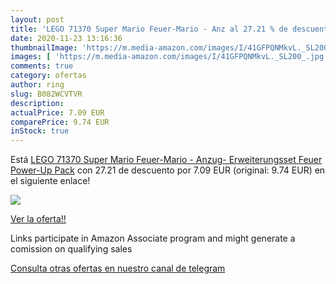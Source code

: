 ```yaml
---
layout: post
title: 'LEGO 71370 Super Mario Feuer-Mario - Anz al 27.21 % de descuento'
date: 2020-11-23 13:16:36
thumbnailImage: 'https://m.media-amazon.com/images/I/41GFPQNMkvL._SL200_.jpg'
images: [ 'https://m.media-amazon.com/images/I/41GFPQNMkvL._SL200_.jpg' ]
comments: true
category: ofertas
author: ring
slug: B082WCVTVR
description:
actualPrice: 7.09 EUR
comparePrice: 9.74 EUR
inStock: true
---
```


Está [LEGO 71370 Super Mario Feuer-Mario - Anzug- Erweiterungsset  Feuer Power-Up Pack](https://www.amazon.de/dp/B082WCVTVR/?tag=redken02-21) con 27.21 de descuento por 7.09 EUR (original: 9.74 EUR) en el siguiente enlace!

[![](https://m.media-amazon.com/images/I/41GFPQNMkvL._SL200_.jpg)](https://www.amazon.de/dp/B082WCVTVR/?tag=redken02-21)

[Ver la oferta!!](https://www.amazon.de/dp/B082WCVTVR/?tag=redken02-21)

Links participate in Amazon Associate program and might generate a comission on qualifying sales

[Consulta otras ofertas en nuestro canal de telegram](https://t.me/s/ofertas25)
